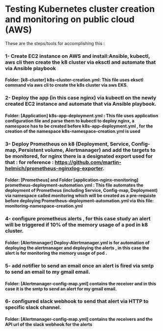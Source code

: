 # Testing Kubernetes cluster creation and monitoring on public cloud (AWS)
These are the steps/tools for accomplishing this :
### 1- Create EC2 instance on AWS and install:Ansible, kubectl, aws cli then create the k8 cluster via eksctl and automate that via Ansible playbook
#### Folder: [k8-cluster]  k8s-cluster-creation.yml: This file uses eksctl command via aws cli to create the k8s cluster via aws EKS. 

### 2- Deploy the app (in this case nginx) via kubectl on the newly created EC2 instance and automate that via Ansible playbook.
#### Folder: [Application] k8s-app-deployment.yml : This file uses application configuration file and parse them to kubectl to deploy nginx, a namespace has to be created before k8s-app-deployment.yml , for the creation of the namespace k8s-namespace-creation.yml is used

### 3- Deploy Prometheus on k8 (Deployment, Service, Config-map, Persistent volume, Alertmanager) and add the targets to be monitored, for nginx there is a designated export used for that : for reference : https://github.com/martin-helmich/prometheus-nginxlog-exporter.
#### Folder: [Prometheus] and Folder [application-nginx-monitoring]  prometheus-deployment-automation.yml : This file automates the deployment of Prometheus (including Service, Config-map, Deployment) via namespace called monitoring which will be created as a pre-requiste before deploying Prometheus-deployment-automation.yml via this file: monitoring-namespace-creation.yml

### 4- configure prometheus alerts , for this case study an alert will be triggered if 10% of the memory usage of a pod in k8 cluster.
#### Folder: [Alertmanager] Deploy-Alertmanager.yml is for automation of deploying the alertmanager and deploying the alerts , in this case the alert is for monitoring the memory usage of pod .
### 5- add notifier to send an email once an alert is fired via smtp to send an email to my gmail email.
#### Folder: [Alertmanager-config-map.yml] contains the receiver and in this case it is the smtp to send an alert for my gmail email. 
### 6- configured slack webhook to send that alert via HTTP to specific slack channel.
#### Folder: [Alertmanager-config-map.yml] contains the receivers and the API url of the slack webhook for the alerts
  




